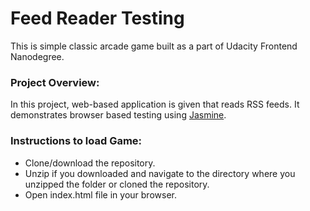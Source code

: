 # Feed Reader Testing

This is simple classic arcade game built as a part of Udacity Frontend Nanodegree.

### Project Overview:
In this project, web-based application is given that reads RSS feeds. It demonstrates browser based testing using [Jasmine](http://jasmine.github.io/).

### Instructions to load Game: 
  - Clone/download the repository.
  - Unzip if you downloaded and navigate to the directory where you unzipped the folder or cloned the repository.
  - Open index.html file in your browser.